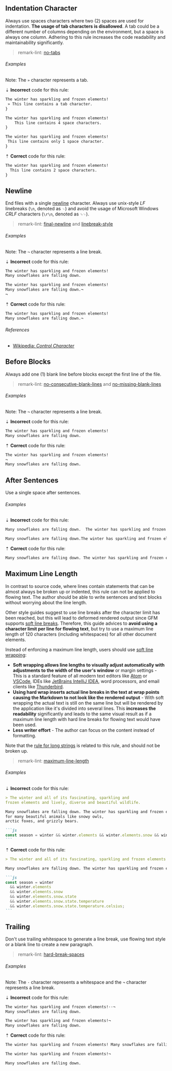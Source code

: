 ## Indentation Character

Always use spaces characters where two (2) spaces are used for indentation. **The usage of tab characters is disallowed**. A tab could be a different number of columns depending on the environment, but a space is always one column. Adhering to this rule increases the code readability and maintainability significantly.

> remark-lint: [no-tabs][remark-lint-no-tabs]

###### Examples

Note: The `»` character represents a tab.

⇣ **Incorrect** code for this rule:

```markdown
The winter has sparkling and frozen elements!
 » This line contains a tab character.
}
```

```markdown
The winter has sparkling and frozen elements!
    This line contains 4 space characters.
}
```

```markdown
The winter has sparkling and frozen elements!
 This line contains only 1 space character.
}
```

⇡ **Correct** code for this rule:

```markdown
The winter has sparkling and frozen elements!
  This line contains 2 space characters.
}
```

## Newline

End files with a single [newline][wikipedia-newline] character. Always use unix-style _LF_ linebreaks (`\n`, denoted as `␊`) and avoid the usage of Microsoft Windows _CRLF_ characters (`\r\n`, denoted as `␍␊`).

> remark-lint: [final-newline][remark-lint-final-newline] and [linebreak-style][remark-lint-linebreak-style]

###### Examples

Note: The `¬` character represents a line break.

⇣ **Incorrect** code for this rule:

```markdown
The winter has sparkling and frozen elements!
Many snowflakes are falling down.
```

```markdown
The winter has sparkling and frozen elements!
Many snowflakes are falling down.¬
¬

```

⇡ **Correct** code for this rule:

```markdown
The winter has sparkling and frozen elements!
Many snowflakes are falling down.¬

```

###### References

- [Wikipedia: _Control Character_][wikipedia-control_character]

## Before Blocks

Always add one (1) blank line before blocks except the first line of the file.

> remark-lint: [no-consecutive-blank-lines][remark-lint-no-consecutive-blank-lines] and [no-missing-blank-lines][remark-lint-no-missing-blank-lines]

###### Examples

Note: The `¬` character represents a line break.

⇣ **Incorrect** code for this rule:

```markdown
The winter has sparkling and frozen elements!
Many snowflakes are falling down.
```

⇡ **Correct** code for this rule:

```markdown
The winter has sparkling and frozen elements!
¬
Many snowflakes are falling down.
```

## After Sentences

Use a single space after sentences.

###### Examples

⇣ **Incorrect** code for this rule:

```markdown
Many snowflakes are falling down.  The winter has sparkling and frozen elements!
```

```markdown
Many snowflakes are falling down.The winter has sparkling and frozen elements!
```

⇡ **Correct** code for this rule:

```markdown
Many snowflakes are falling down. The winter has sparkling and frozen elements!
```

## Maximum Line Length

In contrast to source code, where lines contain statements that can be almost always be broken up or indented, this rule can not be applied to flowing text. The author should be able to write sentences and text blocks without worrying about the line length.

Other style guides suggest to use line breaks after the character limit has been reached, but this will lead to deformed rendered output since GFM supports [soft line breaks][gfm-spec-soft_line_breaks]. Therefore, this guide advices to **avoid using a character limit per line for flowing text**, but try to use a maximum line length of 120 characters (including whitespaces) for all other document elements.

Instead of enforcing a maximum line length, users should use [soft line wrapping][wikipedia-line_wrap]:

- **Soft wrapping allows line lengths to visually adjust automatically with adjustments to the width of the user's window** or margin settings - This is a standard feature of all modern text editors like [Atom][atom-doc-soft_wrap] or [VSCode][vscode-doc-soft_wrap], IDEs like [JetBrains IntelliJ IDEA][jetbrains-intellij-doc-soft_wrap], word processors, and email clients like [Thunderbird][thunderbird].
- **Using hard wrap inserts actual line breaks in the text at wrap points causing the Markdown to not look like the rendered output** - With soft wrapping the actual text is still on the same line but will be rendered by the application like it's divided into several lines. This **increases the readability** significantly and leads to the same visual result as if a maximum line length with hard line breaks for flowing text would have been used.
- **Less writer effort** - The author can focus on the content instead of formatting.

Note that the [rule for long strings][strings-line_length] is related to this rule, and should not be broken up.

> remark-lint: [maximum-line-length][remark-lint-maximum-line-length]

###### Examples

⇣ **Incorrect** code for this rule:

`````markdown
> The winter and all of its fascinating, sparkling and
frozen elements and lively, diverse and beautiful wildlife.

Many snowflakes are falling down. The winter has sparkling and frozen elements! It is home
for many beautiful animals like snowy owls,
arctic foxes, and grizzly bears.

```js
const season = winter && winter.elements && winter.elements.snow && winter.elements.snow.state && winter.elements.snow.state.temperature && winter.elements.snow.state.temperature.celsius;
```
`````

⇡ **Correct** code for this rule:

`````markdown
> The winter and all of its fascinating, sparkling and frozen elements and lively, diverse and beautiful wildlife.

Many snowflakes are falling down. The winter has sparkling and frozen elements! It is home for many beautiful animals like snowy owls, arctic foxes, and grizzly bears.

```js
const season = winter
  && winter.elements
  && winter.elements.snow
  && winter.elements.snow.state
  && winter.elements.snow.state.temperature
  && winter.elements.snow.state.temperature.celsius;
```
`````

## Trailing

Don't use trailing whitespace to generate a line break, use flowing text style or a blank line to create a new paragraph.

> remark-lint: [hard-break-spaces][remark-lint-hard-break-spaces]

###### Examples

Note: The `·` character represents a whitespace and the `¬` character represents a line break.

⇣ **Incorrect** code for this rule:

```markdown
The winter has sparkling and frozen elements!··¬
Many snowflakes are falling down.
```

```markdown
The winter has sparkling and frozen elements!¬
Many snowflakes are falling down.
```

⇡ **Correct** code for this rule:

```markdown
The winter has sparkling and frozen elements! Many snowflakes are falling down.
```

```markdown
The winter has sparkling and frozen elements!¬

Many snowflakes are falling down.
```

[strings-line_length]: strings.md#line-length

[atom-doc-soft_wrap]: http://flight-manual.atom.io/getting-started/sections/atom-basics/#soft-wrap
[gfm-spec-soft_line_breaks]: https://github.github.com/gfm/#soft-line-breaks
[jetbrains-intellij-doc-soft_wrap]: https://www.jetbrains.com/help/idea/general.html
[remark-lint-final-newline]: https://github.com/remarkjs/remark-lint/tree/master/packages/remark-lint-final-newline
[remark-lint-hard-break-spaces]: https://github.com/remarkjs/remark-lint/tree/master/packages/remark-lint-hard-break-spaces
[remark-lint-linebreak-style]: https://github.com/remarkjs/remark-lint/tree/master/packages/remark-lint-linebreak-style
[remark-lint-maximum-line-length]: https://github.com/remarkjs/remark-lint/tree/master/packages/remark-lint-maximum-line-length
[remark-lint-no-consecutive-blank-lines]: https://github.com/remarkjs/remark-lint/tree/master/packages/remark-lint-no-consecutive-blank-lines
[remark-lint-no-missing-blank-lines]: https://github.com/remarkjs/remark-lint/tree/master/packages/remark-lint-no-missing-blank-lines
[remark-lint-no-tabs]: https://github.com/remarkjs/remark-lint/tree/master/packages/remark-lint-no-tabs
[thunderbird]: https://www.mozilla.org/thunderbird
[vscode-doc-soft_wrap]: https://code.visualstudio.com/docs/editor/codebasics#_common-questions
[wikipedia-control_character]: https://en.wikipedia.org/wiki/Control_character
[wikipedia-line_wrap]: https://en.wikipedia.org/wiki/Line_wrap_and_word_wrap
[wikipedia-newline]: https://en.wikipedia.org/wiki/Newline
